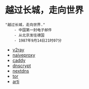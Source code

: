 # 越过长城，走向世界

    "越过长城，走向世界."
        - 中国第一封电子邮件
        - 从北京发往德国
        - 1987年9月14日21时07分

- [v2ray](https://github.com/zydou/gfw/tree/master/v2ray)
- [naiveproxy](https://github.com/zydou/gfw/tree/master/naiveproxy)
- [caddy](https://github.com/zydou/gfw/tree/master/caddy)
- [dnscrypt](https://github.com/zydou/gfw/tree/master/dnscrypt)
- [nextdns](https://github.com/zydou/gfw/tree/master/nextdns)
- [tor](https://github.com/zydou/gfw/tree/master/tor)
- [arti](https://github.com/zydou/gfw/tree/master/arti)
